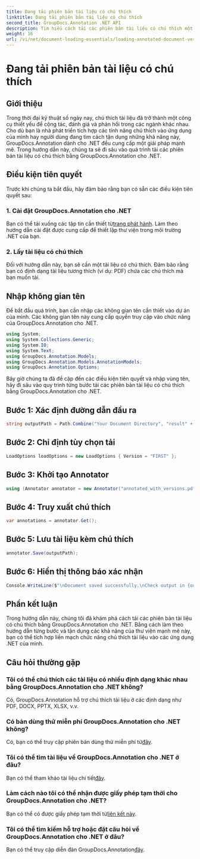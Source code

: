 ```yaml
---
title: Đang tải phiên bản tài liệu có chú thích
linktitle: Đang tải phiên bản tài liệu có chú thích
second_title: GroupDocs.Annotation .NET API
description: Tìm hiểu cách tải các phiên bản tài liệu có chú thích một cách dễ dàng bằng GroupDocs.Annotation for .NET. Đơn giản hóa quá trình cộng tác và đánh giá.
weight: 16
url: /vi/net/document-loading-essentials/loading-annotated-document-version/
---
```


# Đang tải phiên bản tài liệu có chú thích

## Giới thiệu
Trong thời đại kỹ thuật số ngày nay, chú thích tài liệu đã trở thành một công cụ thiết yếu để cộng tác, đánh giá và phản hồi trong các ngành khác nhau. Cho dù bạn là nhà phát triển tích hợp các tính năng chú thích vào ứng dụng của mình hay người dùng đang tìm cách tận dụng những khả năng này, GroupDocs.Annotation dành cho .NET đều cung cấp một giải pháp mạnh mẽ. Trong hướng dẫn này, chúng ta sẽ đi sâu vào quá trình tải các phiên bản tài liệu có chú thích bằng GroupDocs.Annotation cho .NET.
## Điều kiện tiên quyết
Trước khi chúng ta bắt đầu, hãy đảm bảo rằng bạn có sẵn các điều kiện tiên quyết sau:
### 1. Cài đặt GroupDocs.Annotation cho .NET
 Bạn có thể tải xuống các tập tin cần thiết từ[trang phát hành](https://releases.groupdocs.com/annotation/net/). Làm theo hướng dẫn cài đặt được cung cấp để thiết lập thư viện trong môi trường .NET của bạn.
### 2. Lấy tài liệu có chú thích
Đối với hướng dẫn này, bạn sẽ cần một tài liệu có chú thích. Đảm bảo rằng bạn có định dạng tài liệu tương thích (ví dụ: PDF) chứa các chú thích mà bạn muốn tải.

## Nhập không gian tên
Để bắt đầu quá trình, bạn cần nhập các không gian tên cần thiết vào dự án của mình. Các không gian tên này cung cấp quyền truy cập vào chức năng của GroupDocs.Annotation cho .NET.

```csharp
using System;
using System.Collections.Generic;
using System.IO;
using System.Text;
using GroupDocs.Annotation.Models;
using GroupDocs.Annotation.Models.AnnotationModels;
using GroupDocs.Annotation.Options;
```


Bây giờ chúng ta đã đề cập đến các điều kiện tiên quyết và nhập vùng tên, hãy đi sâu vào quy trình từng bước tải các phiên bản tài liệu có chú thích bằng GroupDocs.Annotation cho .NET.
## Bước 1: Xác định đường dẫn đầu ra
```csharp
string outputPath = Path.Combine("Your Document Directory", "result" + Path.GetExtension("input.pdf"));
```
## Bước 2: Chỉ định tùy chọn tải
```csharp
LoadOptions loadOptions = new LoadOptions { Version = "FIRST" };
```
## Bước 3: Khởi tạo Annotator
```csharp
using (Annotator annotator = new Annotator("annotated_with_versions.pdf", loadOptions))
```
## Bước 4: Truy xuất chú thích
```csharp
var annotations = annotator.Get();
```
## Bước 5: Lưu tài liệu kèm chú thích
```csharp
annotator.Save(outputPath);
```
## Bước 6: Hiển thị thông báo xác nhận
```csharp
Console.WriteLine($"\nDocument saved successfully.\nCheck output in {outputPath}.");
```

## Phần kết luận
Trong hướng dẫn này, chúng tôi đã khám phá cách tải các phiên bản tài liệu có chú thích bằng GroupDocs.Annotation cho .NET. Bằng cách làm theo hướng dẫn từng bước và tận dụng các khả năng của thư viện mạnh mẽ này, bạn có thể tích hợp liền mạch chức năng chú thích tài liệu vào các ứng dụng .NET của mình.
## Câu hỏi thường gặp
### Tôi có thể chú thích các tài liệu có nhiều định dạng khác nhau bằng GroupDocs.Annotation cho .NET không?
Có, GroupDocs.Annotation hỗ trợ chú thích tài liệu ở các định dạng như PDF, DOCX, PPTX, XLSX, v.v.
### Có bản dùng thử miễn phí GroupDocs.Annotation cho .NET không?
 Có, bạn có thể truy cập phiên bản dùng thử miễn phí từ[đây](https://releases.groupdocs.com/).
### Tôi có thể tìm tài liệu về GroupDocs.Annotation cho .NET ở đâu?
 Bạn có thể tham khảo tài liệu chi tiết[đây](https://tutorials.groupdocs.com/annotation/net/).
### Làm cách nào tôi có thể nhận được giấy phép tạm thời cho GroupDocs.Annotation cho .NET?
 Bạn có thể có được giấy phép tạm thời từ[liên kết này](https://purchase.groupdocs.com/temporary-license/).
### Tôi có thể tìm kiếm hỗ trợ hoặc đặt câu hỏi về GroupDocs.Annotation cho .NET ở đâu?
 Bạn có thể truy cập diễn đàn GroupDocs.Annotation[đây](https://forum.groupdocs.com/c/annotation/10).